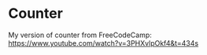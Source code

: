 # Counter
My version of counter from FreeCodeCamp: https://www.youtube.com/watch?v=3PHXvlpOkf4&t=434s